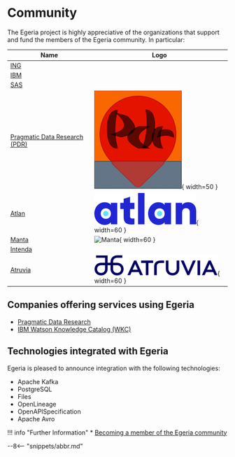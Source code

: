 <!-- SPDX-License-Identifier: CC-BY-4.0 -->
<!-- Copyright Contributors to the ODPi Egeria project 2020. -->

# Community

The Egeria project is highly appreciative of the organizations that support and fund the members of the Egeria community.  In particular:

| Name                                                                                        | Logo                                                                                                                             |
|---------------------------------------------------------------------------------------------|----------------------------------------------------------------------------------------------------------------------------------|
| [ING](https://www.ing.com)                                                                  |                                                                                                                                  |
| [IBM](https://www.ibm.com)                                                                  |                                                                                                                                  |
| [SAS](https://www.sas.com)                                                                  |                                                                                                                                  |
| [Pragmatic Data Research (PDR)](https://pdr-associates.com/)                                | ![Pragmatic Data Research (PDR)](pdr-logo.png){ width=50 } |
| [Atlan](https://atlan.com/)                                                                 | ![Atlan](atlan-logo.png){ width=60 }                                                       |
| [Manta](https://getmanta.com/?utm_source=conference&utm_medium=partner&utm_campaign=Egeria) | ![Manta](manta-logo.png){ width=60 }                                                                                             |
| [Intenda](https://intenda.tech)                                                             |                                                                                                                                  |
| [Atruvia](https://atruvia.de)                                                             |  ![Atruvia](atruvia-logo.png){ width=60 }                          |

## Companies offering services using Egeria

* [Pragmatic Data Research](https://pdr-associates.com/just-egeria)
* [IBM Watson Knowledge Catalog (WKC)](https://www.ibm.com/blogs/journey-to-ai/2020/09/egeria-open-source-standard-enhances-hybrid-cloud-metadata-and-data-governance-initiatives/)

## Technologies integrated with Egeria

Egeria is pleased to announce integration with the following technologies:

* Apache Kafka
* PostgreSQL
* Files
* OpenLineage
* OpenAPISpecification
* Apache Avro


!!! info "Further Information"
    * [Becoming a member of the Egeria community](/guides/community)


--8<-- "snippets/abbr.md"